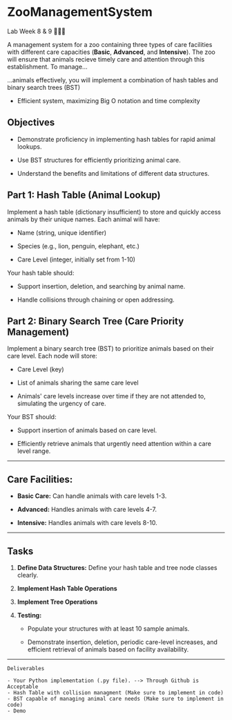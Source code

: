 # ZooManagementSystem
Lab Week 8 &amp; 9 🐘🦒🐅

A management system for a zoo containing three types of care facilities with different care capacities (**Basic**, **Advanced**, and **Intensive**). The zoo will ensure that animals recieve timely care and attention through this establishment. To manage...

...animals effectively, you will implement a combination of hash tables and binary search trees (BST)

- Efficient system, maximizing Big O notation and time complexity 

## Objectives
- Demonstrate proficiency in implementing hash tables for rapid animal lookups.

- Use BST structures for efficiently prioritizing animal care.

- Understand the benefits and limitations of different data structures.

## Part 1: Hash Table (Animal Lookup)

Implement a hash table (dictionary insufficient) to store and quickly access animals by their unique names. Each animal will have:

- Name (string, unique identifier)

- Species (e.g., lion, penguin, elephant, etc.)

- Care Level (integer, initially set from 1-10)

Your hash table should:

- Support insertion, deletion, and searching by animal name.

- Handle collisions through chaining or open addressing.

## Part 2: Binary Search Tree (Care Priority Management)

Implement a binary search tree (BST) to prioritize animals based on their care level. Each node will store:

- Care Level (key)

- List of animals sharing the same care level

- Animals' care levels increase over time if they are not attended to, simulating the urgency of care.

Your BST should:

- Support insertion of animals based on care level.

- Efficiently retrieve animals that urgently need attention within a care level range.

---------------------------------------------------------------------------------------------------------

## Care Facilities:

- **Basic Care:** Can handle animals with care levels 1-3.

- **Advanced:** Handles animals with care levels 4-7.

- **Intensive:** Handles animals with care levels 8-10.

---------------------------------------------------------------------------------------------------------

## Tasks

1. **Define Data Structures:** Define your hash table and tree node classes clearly.

2. **Implement Hash Table Operations**

3. **Implement Tree Operations**

4. **Testing:**

    - Populate your structures with at least 10 sample animals.

    - Demonstrate insertion, deletion, periodic care-level increases, and efficient retrieval of animals based on facility availability.

---------------------------------------------------------------------------------------------------------

    Deliverables

    - Your Python implementation (.py file). --> Through Github is Acceptable
    - Hash Table with collision managment (Make sure to implement in code)
    - BST capable of managing animal care needs (Make sure to implement in code)
    - Demo
